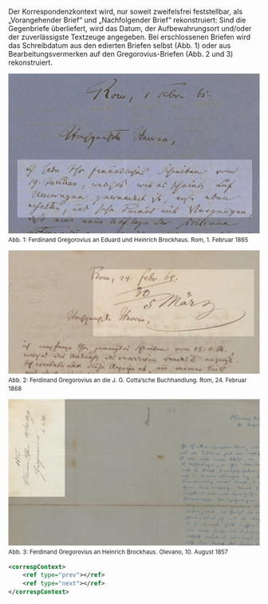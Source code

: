 Der Korrespondenzkontext wird, nur soweit zweifelsfrei feststellbar, als „Vorangehender Brief“ und „Nachfolgender Brief“ rekonstruiert: Sind die Gegenbriefe überliefert, wird das Datum, der Aufbewahrungsort und/oder der zuverlässigste Textzeuge angegeben. 
Bei erschlossenen Briefen wird das Schreibdatum aus den edierten Briefen selbst (Abb. 1) oder aus Bearbeitungsvermerken auf den Gregorovius-Briefen (Abb. 2 und 3) rekonstruiert.

![Screenshot](img/korrespondenzkontext-3.png)
<small>Abb. 1: Ferdinand Gregorovius an Eduard und Heinrich Brockhaus. Rom, 1. Februar 1865</small>

![Screenshot](img/korrespondenzkontext-2.png)
<small>Abb. 2: Ferdinand Gregorovius an die J. G. Cotta’sche Buchhandlung. Rom, 24. Februar 1868</small>

![Screenshot](img/korrespondenzkontext-1.png)
<small>Abb. 3: Ferdinand Gregorovius an Heinrich Brockhaus. Olevano, 10. August 1857</small>

```xml
<correspContext>
    <ref type="prev"></ref>
    <ref type="next"></ref>
</correspContext>
```
